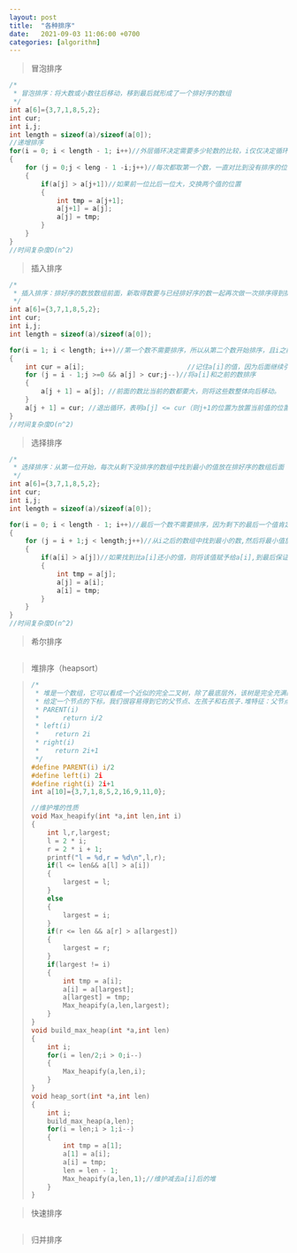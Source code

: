 ```yaml
---
layout: post
title:  "各种排序"
date:   2021-09-03 11:06:00 +0700
categories: [algorithm]
---
```


> 冒泡排序

```c
/*
 * 冒泡排序：将大数或小数往后移动，移到最后就形成了一个排好序的数组
 */
int a[6]={3,7,1,8,5,2};
int cur;
int i,j;
int length = sizeof(a)/sizeof(a[0]);
//递增排序
for(i = 0; i < length - 1; i++)//外层循环决定需要多少轮数的比较，i仅仅决定循环次数
{
	for (j = 0;j < leng - 1 -i;j++)//每次都取第一个数，一直对比到没有排序的位置为止
	{ 
        if(a[j] > a[j+1])//如果前一位比后一位大，交换两个值的位置
        {
            int tmp = a[j+1];
            a[j+1] = a[j];
            a[j] = tmp;
        }
    }       
}
//时间复杂度O(n^2)
```

> 插入排序

```c
/*
 * 插入排序：排好序的数放数组前面，新取得数要与已经排好序的数一起再次做一次排序得到排序好的整个数组
 */
int a[6]={3,7,1,8,5,2};
int cur;
int i,j;
int length = sizeof(a)/sizeof(a[0]);

for(i = 1; i < length; i++)//第一个数不需要排序，所以从第二个数开始排序，且i之前的数是为已经好序的数
{
	int cur = a[i];                          //记住a[i]的值，因为后面继续引用a[i]可能已经被别的值替换了(比较两个值的大小后要进行交换动作)
	for (j = i - 1;j >=0 && a[j] > cur;j--)//将a[i]和之前的数排序
	{ 
		a[j + 1] = a[j]; //前面的数比当前的数都要大，则将这些数整体向后移动。     
    }
    a[j + 1] = cur; //退出循环，表明a[j] <= cur（则j+1的位置为放置当前值的位置）或者j为-1了(-1表明当前值最小，需放在最前面)       
}
//时间复杂度O(n^2)
```

> 选择排序

```c
/*
 * 选择排序：从第一位开始，每次从剩下没排序的数组中找到最小的值放在排好序的数组后面
 */
int a[6]={3,7,1,8,5,2};
int cur;
int i,j;
int length = sizeof(a)/sizeof(a[0]);

for(i = 0; i < length - 1; i++)//最后一个数不需要排序，因为剩下的最后一个值肯定是最大的值
{
	for (j = i + 1;j < length;j++)//从i之后的数组中找到最小的数,然后将最小值放置在i位置
	{ 
		if(a[i] > a[j])//如果找到比a[i]还小的值，则将该值赋予给a[i],到最后保证a[i]为剩下数组中最小的值
        {
            int tmp = a[j];
            a[j] = a[i];
            a[i] = tmp;
        }
    }      
}
//时间复杂度O(n^2)
```

> 希尔排序

```c


```

> 堆排序（heapsort）

> ```c
> /*
>  * 堆是一个数组，它可以看成一个近似的完全二叉树，除了最底层外，该树是完全充满的。
>  * 给定一个节点的下标，我们很容易得到它的父节点、左孩子和右孩子.堆特征：父节点总是在其子节点的
>  * PARENT(i)
>  * 	  return i/2
>  * left(i)
>  *    return 2i
>  * right(i)
>  *    return 2i+1
>  */
> #define PARENT(i) i/2
> #define left(i) 2i
> #define right(i) 2i+1
> int a[10]={3,7,1,8,5,2,16,9,11,0};
> 
> //维护堆的性质
> void Max_heapify(int *a,int len,int i)
> {
>     int l,r,largest;
>     l = 2 * i;
>     r = 2 * i + 1;
>     printf("l = %d,r = %d\n",l,r);
>     if(l <= len&& a[l] > a[i])
>     {
>         largest = l;
>     }
>     else
>     {
>         largest = i;
>     }
>     if(r <= len && a[r] > a[largest])
>     {
>         largest = r;
>     }
>     if(largest != i)
>     {
>         int tmp = a[i];
>         a[i] = a[largest];
>         a[largest] = tmp;
>         Max_heapify(a,len,largest);
>     }	
> }
> void build_max_heap(int *a,int len)
> {
>     int i;
>     for(i = len/2;i > 0;i--)
>     {
>         Max_heapify(a,len,i);
>     }
> }
> void heap_sort(int *a,int len)
> {
>     int i;
>     build_max_heap(a,len);
>     for(i = len;i > 1;i--)
>     {
>         int tmp = a[1];
>         a[1] = a[i];
>         a[i] = tmp;
>         len = len - 1;
>         Max_heapify(a,len,1);//维护减去a[i]后的堆
>     }
> }
> ```

> 快速排序

```
```

> 归并排序

```c
```

